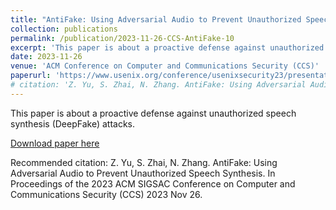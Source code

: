 ```yaml
---
title: "AntiFake: Using Adversarial Audio to Prevent Unauthorized Speech Synthesis"
collection: publications
permalink: /publication/2023-11-26-CCS-AntiFake-10
excerpt: 'This paper is about a proactive defense against unauthorized speech synthesis (DeepFake) attacks.'
date: 2023-11-26
venue: 'ACM Conference on Computer and Communications Security (CCS)'
paperurl: 'https://www.usenix.org/conference/usenixsecurity23/presentation/yuzhiyuan-0'
# citation: 'Z. Yu, S. Zhai, N. Zhang. AntiFake: Using Adversarial Audio to Prevent Unauthorized Speech Synthesis. In Proceedings of the 2023 ACM SIGSAC Conference on Computer and Communications Security (CCS) 2023 Nov 26.'
---
```

This paper is about a proactive defense against unauthorized speech synthesis (DeepFake) attacks.

[Download paper here](https://zh1yu4nyu.github.io/)

Recommended citation: Z. Yu, S. Zhai, N. Zhang. AntiFake: Using Adversarial Audio to Prevent Unauthorized Speech Synthesis. In Proceedings of the 2023 ACM SIGSAC Conference on Computer and Communications Security (CCS) 2023 Nov 26.
